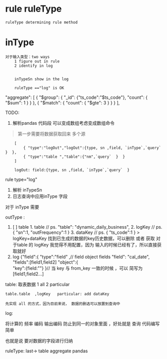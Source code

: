 
# rule  ruleType 
    ruleType determining rule method


# inType
    对于输入类型：two ways
        1 figure out in rule
        2 identify in log 


        inTypeSn show in the log 

        ruleType =="log" is OK 






 "aggregate": [
        {
            "$group": {
                "_id": {"ts_code":"$ts_code"},
                "count": { "$sum": 1 }
            }
        },
        {
            "$match": {
                "count": { "$gte": 3 }
            }
        }
    ],




TODO:
 1. 解析pandas 代码段 可以变成数组考虑变成数组命令
  > 第一步需要将数据获取回来  多个源
        
        [
            { "type":"logOut","logOut":{type, sn ,field, `inType`,`query`  }  },
            { "type":"table ","table":{"nm",`query`  }  }
        ]

        logOut: field:{type, sn ,field, `inType`,`query`  }
        
rule type="log"       
1. 解析 inTypeSn  
2. 日志查询中应用inType 字段

对于   inType 需要      




outType :

  

 1. [ ] table
        1. table // ps. "table": "dynamic_daily_business",
        2. logKey  // ps. { "sn":1, "outFrequency":1 }
        3. dataKey // ps. { "ts_code":1 }
        > logKey+dataKey 找到已生成的数据的key历史数据，可以删除 或者 获取
        对于table 的 logKey 我觉得不用配置，因为 输入的时候已经有了，所以直接获取就好
2. log
       {"field":{
        "type":"field" ,// field object  fields
        "field": "cal_date",
        "fields":[field1,field2] 
        "object":{   
            "key":{field:""}
        }// 当 key 与 from_key 一致的时候 ，可以 简写为 [field1,field2...]


table: 取表数据
    1 all  2 particular

    table.table  ,logKey   particular: add dataKey

    先实现 all 的方式，因为目前来说， 数据的删选可以放置到查询中


log:

将计算的 频率 编码 输出编码 防止到同一的对象里面 ，好处就是 查询 代码编写 简单

也就是说 要对数据的字段进行归纳



ruleType:
    last-> table
    aggregate
    pandas